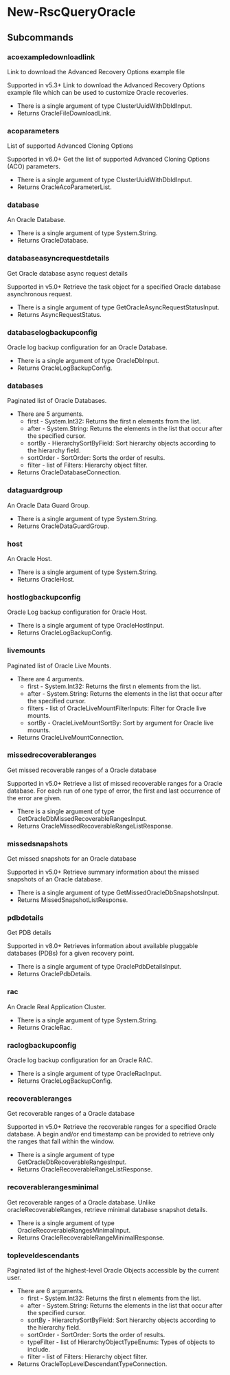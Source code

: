 # New-RscQueryOracle
## Subcommands
### acoexampledownloadlink
Link to download the Advanced Recovery Options example file

Supported in v5.3+
Link to download the Advanced Recovery Options example file which can be used to customize Oracle recoveries.

- There is a single argument of type ClusterUuidWithDbIdInput.
- Returns OracleFileDownloadLink.
### acoparameters
List of supported Advanced Cloning Options

Supported in v6.0+
Get the list of supported Advanced Cloning Options (ACO) parameters.

- There is a single argument of type ClusterUuidWithDbIdInput.
- Returns OracleAcoParameterList.
### database
An Oracle Database.

- There is a single argument of type System.String.
- Returns OracleDatabase.
### databaseasyncrequestdetails
Get Oracle database async request details

Supported in v5.0+
Retrieve the task object for a specified Oracle database asynchronous request.

- There is a single argument of type GetOracleAsyncRequestStatusInput.
- Returns AsyncRequestStatus.
### databaselogbackupconfig
Oracle log backup configuration for an Oracle Database.

- There is a single argument of type OracleDbInput.
- Returns OracleLogBackupConfig.
### databases
Paginated list of Oracle Databases.

- There are 5 arguments.
    - first - System.Int32: Returns the first n elements from the list.
    - after - System.String: Returns the elements in the list that occur after the specified cursor.
    - sortBy - HierarchySortByField: Sort hierarchy objects according to the hierarchy field.
    - sortOrder - SortOrder: Sorts the order of results.
    - filter - list of Filters: Hierarchy object filter.
- Returns OracleDatabaseConnection.
### dataguardgroup
An Oracle Data Guard Group.

- There is a single argument of type System.String.
- Returns OracleDataGuardGroup.
### host
An Oracle Host.

- There is a single argument of type System.String.
- Returns OracleHost.
### hostlogbackupconfig
Oracle Log backup configuration for Oracle Host.

- There is a single argument of type OracleHostInput.
- Returns OracleLogBackupConfig.
### livemounts
Paginated list of Oracle Live Mounts.

- There are 4 arguments.
    - first - System.Int32: Returns the first n elements from the list.
    - after - System.String: Returns the elements in the list that occur after the specified cursor.
    - filters - list of OracleLiveMountFilterInputs: Filter for Oracle live mounts.
    - sortBy - OracleLiveMountSortBy: Sort by argument for Oracle live mounts.
- Returns OracleLiveMountConnection.
### missedrecoverableranges
Get missed recoverable ranges of a Oracle database

Supported in v5.0+
Retrieve a list of missed recoverable ranges for a Oracle database. For each run of one type of error, the first and last occurrence of the error are given.

- There is a single argument of type GetOracleDbMissedRecoverableRangesInput.
- Returns OracleMissedRecoverableRangeListResponse.
### missedsnapshots
Get missed snapshots for an Oracle database

Supported in v5.0+
Retrieve summary information about the missed snapshots of an Oracle database.

- There is a single argument of type GetMissedOracleDbSnapshotsInput.
- Returns MissedSnapshotListResponse.
### pdbdetails
Get PDB details

Supported in v8.0+
Retrieves information about available pluggable databases (PDBs) for a given recovery point.

- There is a single argument of type OraclePdbDetailsInput.
- Returns OraclePdbDetails.
### rac
An Oracle Real Application Cluster.

- There is a single argument of type System.String.
- Returns OracleRac.
### raclogbackupconfig
Oracle log backup configuration for an Oracle RAC.

- There is a single argument of type OracleRacInput.
- Returns OracleLogBackupConfig.
### recoverableranges
Get recoverable ranges of a Oracle database

Supported in v5.0+
Retrieve the recoverable ranges for a specified Oracle database. A begin and/or end timestamp can be provided to retrieve only the ranges that fall within the window.

- There is a single argument of type GetOracleDbRecoverableRangesInput.
- Returns OracleRecoverableRangeListResponse.
### recoverablerangesminimal
Get recoverable ranges of a Oracle database. Unlike oracleRecoverableRanges, retrieve minimal database snapshot details.

- There is a single argument of type OracleRecoverableRangesMinimalInput.
- Returns OracleRecoverableRangeMinimalResponse.
### topleveldescendants
Paginated list of the highest-level Oracle Objects accessible by the current user.

- There are 6 arguments.
    - first - System.Int32: Returns the first n elements from the list.
    - after - System.String: Returns the elements in the list that occur after the specified cursor.
    - sortBy - HierarchySortByField: Sort hierarchy objects according to the hierarchy field.
    - sortOrder - SortOrder: Sorts the order of results.
    - typeFilter - list of HierarchyObjectTypeEnums: Types of objects to include.
    - filter - list of Filters: Hierarchy object filter.
- Returns OracleTopLevelDescendantTypeConnection.
